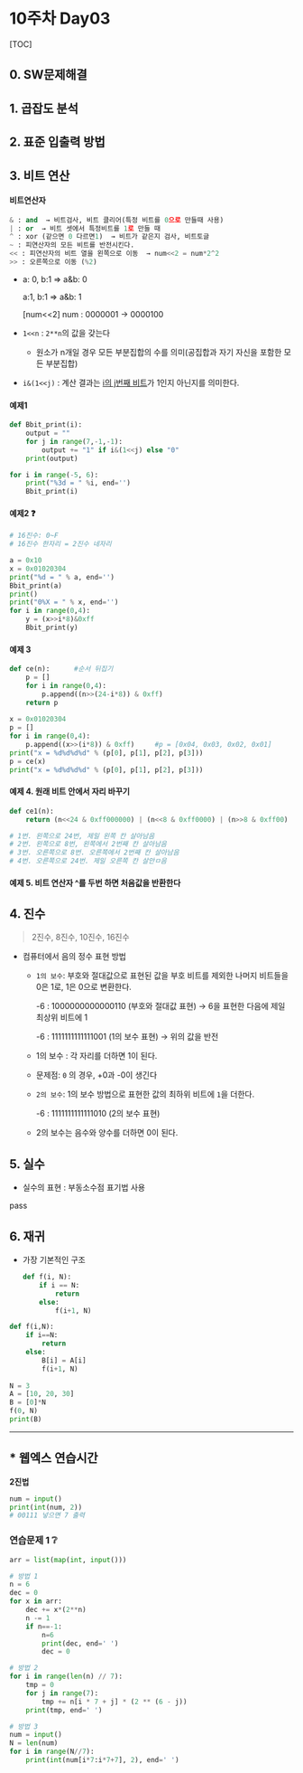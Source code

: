 # 10주차 Day03

[TOC]

## 0. SW문제해결

## 1. 곱잡도 분석

## 2. 표준 입출력 방법



## 3. 비트 연산

#### 비트연산자

```python
& : and  → 비트검사, 비트 클리어(특정 비트를 0으로 만들때 사용)
| : or  → 비트 셋에서 특정비트를 1로 만들 때
^ : xor (같으면 0 다르면1)  → 비트가 같은지 검사, 비트토글
~ : 피연산자의 모든 비트를 반전시킨다.
<< : 피연산자의 비트 열을 왼쪽으로 이동  → num<<2 = num*2^2
>> : 오른쪽으로 이동 (%2)
```

- a: 0, b:1 => a&b: 0

  a:1, b:1 => a&b: 1

  [num<<2] num : 0000001  → 0000100

  

- `1<<n` : `2**n`의 값을 갖는다

  - 원소가 n개일 경우 모든 부분집합의 수를 의미(공집합과 자기 자신을 포함한 모든 부분집합)

- `i&(1<<j)` : 계산 결과는 <u>i의 j번째 비트</u>가 1인지 아닌지를 의미한다. 



#### 예제1

```python
def Bbit_print(i):
    output = ""
    for j in range(7,-1,-1):
        output += "1" if i&(1<<j) else "0"
    print(output)

for i in range(-5, 6):
    print("%3d = " %i, end='')
    Bbit_print(i)
```



#### 예제2 :question:

```python
# 16진수: 0~F
# 16진수 한자리 = 2진수 네자리

a = 0x10
x = 0x01020304
print("%d = " % a, end='')
Bbit_print(a)
print()
print("0%X = " % x, end='')
for i in range(0,4):
    y = (x>>i*8)&0xff
    Bbit_print(y)
```



#### 예제 3

```PYTHON
def ce(n):		#순서 뒤집기
    p = []
    for i in range(0,4):
        p.append((n>>(24-i*8)) & 0xff)
    return p
    
x = 0x01020304
p = []
for i in range(0,4):
    p.append((x>>(i*8)) & 0xff)		#p = [0x04, 0x03, 0x02, 0x01]
print("x = %d%d%d%d" % (p[0], p[1], p[2], p[3]))
p = ce(x)
print("x = %d%d%d%d" % (p[0], p[1], p[2], p[3]))
```



#### 예제 4. 원래 비트 안에서 자리 바꾸기

```python
def ce1(n):
    return (n<<24 & 0xff000000) | (n<<8 & 0xff0000) | (n>>8 & 0xff00) | (n>>24 & 0xff)

# 1번. 왼쪽으로 24번, 제일 왼쪽 칸 살아남음 
# 2번. 왼쪽으로 8번, 왼쪽에서 2번째 칸 살아남음
# 3번. 오른쪽으로 8번. 오른쪽에서 2번째 칸 살아남음
# 4번. 오른쪽으로 24번. 제일 오른쪽 칸 살안ㅁ음
```



#### 예제 5. 비트 연산자 ^를 두번 하면 처음값을 반환한다



## 4. 진수

> 2진수, 8진수, 10진수, 16진수

- 컴퓨터에서 음의 정수 표현 방법

  - `1의 보수`: 부호와 절대값으로 표현된 값을 부호 비트를 제외한 나머지 비트들을 0은 1로, 1은 0으로 변환한다.

    -6 : 1000000000000110 (부호와 절대값 표현) → 6을 표현한 다음에 제일 최상위 비트에 1

    -6 : 1111111111111001 (1의 보수 표현) → 위의 값을 반전

  - 1의 보수 : 각 자리를 더하면 1이 된다.

  - 문제점: `0` 의 경우, +0과 -0이 생긴다

  - `2의 보수`: 1의 보수 방법으로 표현한 값의 최하위 비트에 `1`을 더한다.

    -6 :  1111111111111010 (2의 보수 표현)

  - 2의 보수는 음수와 양수를 더하면 0이 된다.



## 5. 실수

- 실수의 표현 : 부동소수점 표기법 사용

pass





## 6. 재귀

- 가장 기본적인 구조

  ```python
  def f(i, N):
      if i == N:
          return
      else:
          f(i+1, N)
  ```

```python
def f(i,N):
    if i==N:
        return
    else:
        B[i] = A[i]
        f(i+1, N)
        
N = 3
A = [10, 20, 30]
B = [0]*N
f(0, N)
print(B)
```







---

## * 웹엑스 연습시간



**2진법**

```python
num = input()
print(int(num, 2))
# 00111 넣으면 7 출력
```



### 연습문제 1 :grey_question:

```python
arr = list(map(int, input()))

# 방법 1
n = 6
dec = 0
for x in arr:
    dec += x*(2**n)
    n -= 1
    if n==-1:
        n=6
        print(dec, end=' ')
        dec = 0

# 방법 2
for i in range(len(n) // 7):
    tmp = 0
    for j in range(7):
        tmp += n[i * 7 + j] * (2 ** (6 - j))
    print(tmp, end=' ')

# 방법 3
num = input()
N = len(num)
for i in range(N//7):
    print(int(num[i*7:i*7+7], 2), end=' ')
```

